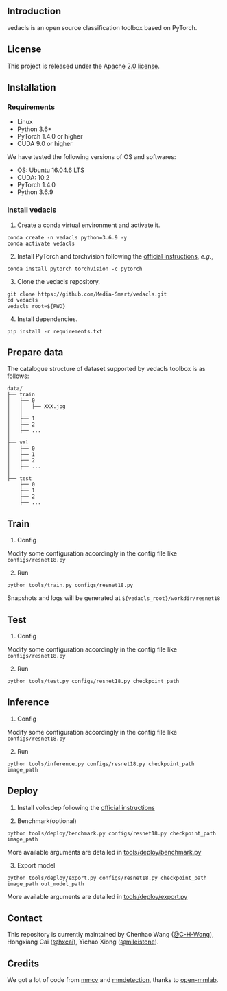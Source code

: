 ## Introduction

vedacls is an open source classification toolbox based on PyTorch.

## License

This project is released under the [Apache 2.0 license](LICENSE).

## Installation
### Requirements

- Linux
- Python 3.6+
- PyTorch 1.4.0 or higher
- CUDA 9.0 or higher

We have tested the following versions of OS and softwares:

- OS: Ubuntu 16.04.6 LTS
- CUDA: 10.2
- PyTorch 1.4.0
- Python 3.6.9

### Install vedacls

1. Create a conda virtual environment and activate it.

```shell
conda create -n vedacls python=3.6.9 -y
conda activate vedacls
```

2. Install PyTorch and torchvision following the [official instructions](https://pytorch.org/), *e.g.*,

```shell
conda install pytorch torchvision -c pytorch
```

3. Clone the vedacls repository.

```shell
git clone https://github.com/Media-Smart/vedacls.git
cd vedacls
vedacls_root=${PWD}
```

4. Install dependencies.

```shell
pip install -r requirements.txt
```

## Prepare data
The catalogue structure of dataset supported by vedacls toolbox is as follows:

```shell
data/
├── train
│   ├── 0
│   │   ├── XXX.jpg
│   │     
│   ├── 1
│   ├── 2
│   ├── ...
│
├── val
│   ├── 0
│   ├── 1
│   ├── 2
│   ├── ...
│ 
├── test
    ├── 0
    ├── 1
    ├── 2
    ├── ...
```

## Train

1. Config

Modify some configuration accordingly in the config file like `configs/resnet18.py`

2. Run

```shell
python tools/train.py configs/resnet18.py
```

Snapshots and logs will be generated at `${vedacls_root}/workdir/resnet18`

## Test

1. Config

Modify some configuration accordingly in the config file like `configs/resnet18.py`

2. Run

```shell
python tools/test.py configs/resnet18.py checkpoint_path
```

## Inference

1. Config

Modify some configuration accordingly in the config file like `configs/resnet18.py`

2. Run

```shell
python tools/inference.py configs/resnet18.py checkpoint_path image_path
```

## Deploy
1. Install volksdep following the [official instructions](https://github.com/Media-Smart/volksdep)

2. Benchmark(optional)
```shell
python tools/deploy/benchmark.py configs/resnet18.py checkpoint_path image_path
```
More available arguments are detailed in [tools/deploy/benchmark.py](https://github.com/Media-Smart/vedacls/blob/master/tools/deploy/benchmark.py)

3. Export model
```shell
python tools/deploy/export.py configs/resnet18.py checkpoint_path image_path out_model_path
```
More available arguments are detailed in [tools/deploy/export.py](https://github.com/Media-Smart/vedacls/blob/master/tools/deploy/export.py)

## Contact

This repository is currently maintained by Chenhao Wang ([@C-H-Wong](http://github.com/C-H-Wong)), Hongxiang Cai ([@hxcai](http://github.com/hxcai)), Yichao Xiong ([@mileistone](https://github.com/mileistone)).

## Credits
We got a lot of code from [mmcv](https://github.com/open-mmlab/mmcv) and [mmdetection](https://github.com/open-mmlab/mmdetection), thanks to [open-mmlab](https://github.com/open-mmlab).
